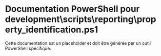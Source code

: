 # Documentation PowerShell pour development\scripts\reporting\property_identification.ps1

Cette documentation est un placeholder et doit être générée par un outil PowerShell spécifique.
